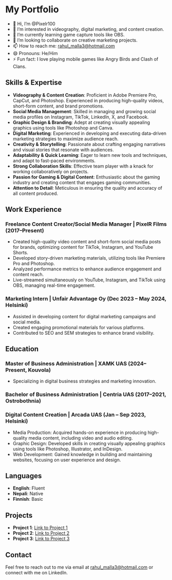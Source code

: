 # My Portfolio
- 👋 Hi, I’m @Pixelr100
- 👀 I’m interested in videography, digital marketing, and content creation.
- 🌱 I’m currently learning game capture tools like OBS.
- 💞️ I’m looking to collaborate on creative marketing projects.
- 📫 How to reach me: rahul_malla3@hotmail.com
- 😄 Pronouns: He/Him
- ⚡ Fun fact: I love playing mobile games like Angry Birds and Clash of Clans.

## Skills & Expertise
- **Videography & Content Creation**: Proficient in Adobe Premiere Pro, CapCut, and Photoshop. Experienced in producing high-quality videos, short-form content, and brand promotions.
- **Social Media Management**: Skilled in managing and growing social media profiles on Instagram, TikTok, LinkedIn, X, and Facebook.
- **Graphic Design & Branding**: Adept at creating visually appealing graphics using tools like Photoshop and Canva.
- **Digital Marketing**: Experienced in developing and executing data-driven marketing strategies to maximize audience reach.
- **Creativity & Storytelling**: Passionate about crafting engaging narratives and visual stories that resonate with audiences.
- **Adaptability & Quick Learning**: Eager to learn new tools and techniques, and adapt to fast-paced environments.
- **Strong Collaboration Skills**: Effective team player with a knack for working collaboratively on projects.
- **Passion for Gaming & Digital Content**: Enthusiastic about the gaming industry and creating content that engages gaming communities.
- **Attention to Detail**: Meticulous in ensuring the quality and accuracy of all content produced.

## Work Experience
### Freelance Content Creator/Social Media Manager | PixelR Films (2017–Present)
- Created high-quality video content and short-form social media posts for brands, optimizing content for TikTok, Instagram, and YouTube Shorts.
- Developed story-driven marketing materials, utilizing tools like Premiere Pro and Photoshop.
- Analyzed performance metrics to enhance audience engagement and content reach.
- Live-streamed simultaneously on YouTube, Instagram, and TikTok using OBS, managing real-time engagement.

### Marketing Intern | Unfair Advantage Oy (Dec 2023 – May 2024, Helsinki)
- Assisted in developing content for digital marketing campaigns and social media.
- Created engaging promotional materials for various platforms.
- Contributed to SEO and SEM strategies to enhance brand visibility.

## Education
### Master of Business Administration | XAMK UAS (2024–Present, Kouvola)
- Specializing in digital business strategies and marketing innovation.

### Bachelor of Business Administration | Centria UAS (2017–2021, Ostrobothnia)

### Digital Content Creation | Arcada UAS (Jan – Sep 2023, Helsinki)
- Media Production: Acquired hands-on experience in producing high-quality media content, including video and audio editing.
- Graphic Design: Developed skills in creating visually appealing graphics using tools like Photoshop, Illustrator, and InDesign.
- Web Development: Gained knowledge in building and maintaining websites, focusing on user experience and design.

## Languages
- **English**: Fluent
- **Nepali**: Native
- **Finnish**: Basic

## Projects
- **Project 1**: [Link to Project 1](https://youtu.be/vjmHl3e8WsA?si=4HMscnwtbfbPrc_A)
- **Project 2**: [Link to Project 2](https://youtu.be/fUajKRIMaas?si=OM8GTXBMdcuI6Nn-)
- **Project 3**: [Link to Project 3](https://youtu.be/1sjStevAXtE?si=aL4EWHxhLUth58zN)

## Contact
Feel free to reach out to me via email at rahul_malla3@hotmail.com or connect with me on LinkedIn.
